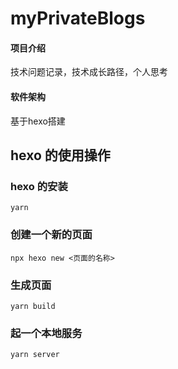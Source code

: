 # myPrivateBlogs

#### 项目介绍
技术问题记录，技术成长路径，个人思考

#### 软件架构
基于hexo搭建

## hexo 的使用操作

### hexo 的安装
```
yarn
```

### 创建一个新的页面

`npx hexo new <页面的名称>`

### 生成页面
`yarn build` 

### 起一个本地服务
`yarn server`